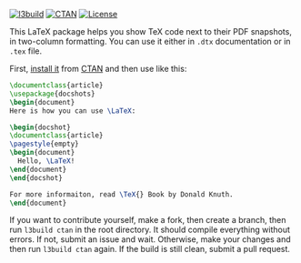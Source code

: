 [![l3build](https://github.com/yegor256/docshots/actions/workflows/l3build.yml/badge.svg)](https://github.com/yegor256/docshots/actions/workflows/l3build.yml)
[![CTAN](https://img.shields.io/ctan/v/docshots)](https://ctan.org/pkg/docshots)
[![License](https://img.shields.io/badge/license-MIT-green.svg)](https://github.com/yegor256/docshots/blob/master/LICENSE.txt)

This LaTeX package helps you show TeX code next to their PDF snapshots,
in two-column formatting. You can use it either in `.dtx` documentation
or in `.tex` file.

First, [install it](https://en.wikibooks.org/wiki/LaTeX/Installing_Extra_Packages)
from [CTAN](https://ctan.org/pkg/docshots)
and then use like this:

```tex
\documentclass{article}
\usepackage{docshots}
\begin{document}
Here is how you can use \LaTeX:

\begin{docshot}
\documentclass{article}
\pagestyle{empty}
\begin{document}
  Hello, \LaTeX!
\end{document}
\end{docshot}

For more informaiton, read \TeX{} Book by Donald Knuth.
\end{document}
```

If you want to contribute yourself, make a fork, then create a branch, 
then run `l3build ctan` in the root directory.
It should compile everything without errors. If not, submit an issue and wait.
Otherwise, make your changes and then run `l3build ctan` again. If the build is
still clean, submit a pull request.
